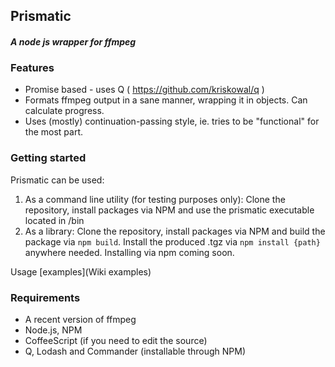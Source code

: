 ## Prismatic
#### *A node js wrapper for ffmpeg*

### Features
- Promise based - uses Q ( https://github.com/kriskowal/q )
- Formats ffmpeg output in a sane manner, wrapping it in objects. Can calculate progress.
- Uses (mostly) continuation-passing style, ie. tries to be "functional" for the most part.

### Getting started
Prismatic can be used:

1. As a command line utility (for testing purposes only): Clone the repository, install packages via NPM and use the prismatic executable located in /bin
2. As a library: Clone the repository, install packages via NPM and build the package via `npm build`. Install the produced .tgz via `npm install {path}` anywhere needed. Installing via npm coming soon. 

Usage [examples](Wiki examples)

### Requirements
* A recent version of ffmpeg
* Node.js, NPM
* CoffeeScript (if you need to edit the source)
* Q, Lodash and Commander (installable through NPM)
